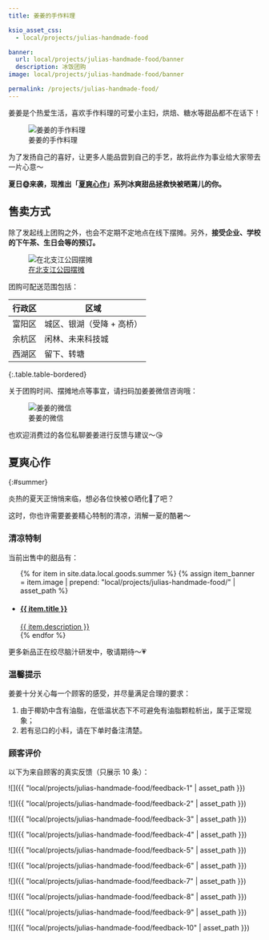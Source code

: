 ```yaml
---
title: 姜姜的手作料理

ksio_asset_css:
  - local/projects/julias-handmade-food

banner:
  url: local/projects/julias-handmade-food/banner
  description: 冰饭团购
image: local/projects/julias-handmade-food/banner

permalink: /projects/julias-handmade-food/
---
```


姜姜是个热爱生活，喜欢手作料理的可爱小主妇，烘焙、糖水等甜品都不在话下！

<figure>
  <img src="{{ 'local/projects/julias-handmade-food/handmade' | asset_path }}" alt="姜姜的手作料理">
  <figcaption>姜姜的手作料理</figcaption>
</figure>

为了发扬自己的喜好，让更多人能品尝到自己的手艺，故将此作为事业给大家带去一片心意～

**夏日🌞来袭，现推出「[夏爽心作](#summer)」系列冰爽甜品拯救快被晒蔫儿的你。**

## 售卖方式

除了发起线上团购之外，也会不定期不定地点在线下摆摊。另外，**接受企业、学校的下午茶、生日会等的预订。**

<figure>
  <img src="{{ 'local/projects/julias-handmade-food/jiangjiang-ice-rice' | asset_path }}" alt="在北支江公园摆摊">
  <figcaption><a href="https://www.bilibili.com/video/BV1UM41137Hm/" target="_blank" rel="external nofollow">在北支江公园摆摊</a></figcaption>
</figure>

团购可配送范围包括：

| 行政区 | 区域 |
| --- | --- |
| 富阳区 | 城区、银湖（受降 + 高桥） |
| 余杭区 | 闲林、未来科技城 |
| 西湖区 | 留下、转塘 |
{:.table.table-bordered}

关于团购时间、摆摊地点等事宜，请扫码加姜姜微信咨询哦：

<figure>
  <img src="{{ 'local/projects/julias-handmade-food/wechat-qrcode' | asset_path }}" alt="姜姜的微信">
  <figcaption>姜姜的微信</figcaption>
</figure>

也欢迎消费过的各位私聊姜姜进行反馈与建议～😘

## 夏爽心作
{:#summer}

炎热的夏天正悄悄来临，想必各位快被🌞晒化🥵了吧？

这时，你也许需要姜姜精心特制的清凉，消解一夏的酷暑～

### 清凉特制

当前出售中的甜品有：

<div class="EntryList">
  <ul class="EntryList-content">
  {% for item in site.data.local.goods.summer %}
    {% assign item_banner = item.image | prepend: "local/projects/julias-handmade-food/" | asset_path %}
    <li class="EntryItem EntryItem--card">
      <div class="Card EntryCard">
        <a class="Card-link EntryCard-link" href="javascript:void(0);">
          <div class="EntryCard-header" style="background-image: url('{{ item_banner }}');">
            <div class="EntryCard-brief">
              <h4 class="EntryCard-name" data-toc-skip="true">{{ item.title }}</h4>
            </div>
          </div>
          <div class="EntryCard-body">
            <div class="EntryCard-description">{{ item.description }}</div>
          </div>
        </a>
      </div>
    </li>
  {% endfor %}
  </ul>
</div>

更多新品正在绞尽脑汁研发中，敬请期待～💗

### 温馨提示

姜姜十分关心每一个顾客的感受，并尽量满足合理的要求：

1. 由于椰奶中含有油脂，在低温状态下不可避免有油脂颗粒析出，属于正常现象；
2. 若有忌口的小料，请在下单时备注清楚。

### 顾客评价

以下为来自顾客的真实反馈（只展示 10 条）：

![]({{ "local/projects/julias-handmade-food/feedback-1" | asset_path }})

![]({{ "local/projects/julias-handmade-food/feedback-2" | asset_path }})

![]({{ "local/projects/julias-handmade-food/feedback-3" | asset_path }})

![]({{ "local/projects/julias-handmade-food/feedback-4" | asset_path }})

![]({{ "local/projects/julias-handmade-food/feedback-5" | asset_path }})

![]({{ "local/projects/julias-handmade-food/feedback-6" | asset_path }})

![]({{ "local/projects/julias-handmade-food/feedback-7" | asset_path }})

![]({{ "local/projects/julias-handmade-food/feedback-8" | asset_path }})

![]({{ "local/projects/julias-handmade-food/feedback-9" | asset_path }})

![]({{ "local/projects/julias-handmade-food/feedback-10" | asset_path }})
